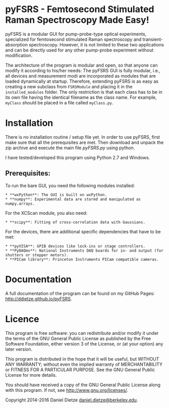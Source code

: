 pyFSRS - Femtosecond Stimulated Raman Spectroscopy Made Easy!
=============================================================

pyFSRS is a modular GUI for pump-probe-type optical experiments, specialized for
femtosecond stimulated Raman spectroscopy and transient-absorption spectroscopy.
However, it is not limited to these two applications and can be directly used for
any other pump-probe experiment without modification.

The architecture of the program is modular and open, so that anyone can modify it according
to his/her needs: The pyFSRS GUI is fully modular, i.e., all devices and measurement modi are 
incorporated as modules that are loaded dynamically at startup. Therefore, extending pyFSRS is as easy 
as creating a new subclass from `FSRSModule` and placing it in the `installed_modules` folder. The only 
restriction is that each class has to be in its own file having the identical filename as the class name. 
For example, `myClass` should be placed in a file called `myClass.py`.

Installation
============

There is no installation routine / setup file yet.
In order to use pyFSRS, first make sure that all the prerequisites are met.
Then download and unpack the zip archive and execute the main file *pyFSRS.py* using python.

I have tested/developed this program using Python 2.7 and Windows.

Prerequisites:
--------------

To run the bare GUI, you need the following modules installed:

    * **wxPython**: The GUI is built on wxPython.
    * **numpy**: Experimental data are stored and manipulated as numpy.arrays.

For the XCScan module, you also need:

    * **scipy**: Fitting of cross-correlation data with Gaussians.

For the devices, there are additional specific dependencies that have to be met:

    * **pyVISA**: GPIB devices like lock-ins or stage controllers.
    * **PyDAQmx**: National Instruments DAQ boards for in- and output (for shutters or stepper motors).
    * **PICam library**: Princeton Instruments PICam compatible cameras.

Documentation
=============

A full documentation of the program can be found on my GitHub Pages: <http://ddietze.github.io/pyFSRS>.

Licence
=======

This program is free software: you can redistribute and/or modify
it under the terms of the GNU General Public License as published by
the Free Software Foundation, either version 3 of the License, or
(at your option) any later version.

This program is distributed in the hope that it will be useful,
but WITHOUT ANY WARRANTY; without even the implied warranty of
MERCHANTABILITY or FITNESS FOR A PARTICULAR PURPOSE.  See the
GNU General Public License for more details.

You should have received a copy of the GNU General Public License
along with this program.  If not, see <http://www.gnu.org/licenses/>.

Copyright 2014-2016 Daniel Dietze <daniel.dietze@berkeley.edu>.
